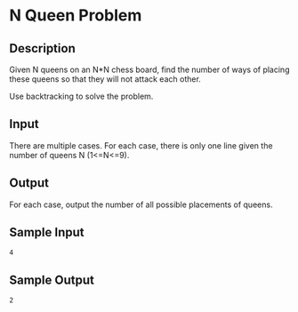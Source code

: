 # N Queen Problem

## Description

Given N queens on an N*N chess board, find the number of ways of placing these queens so that they will not attack each other.

Use backtracking to solve the problem.

## Input

There are multiple cases. For each case, there is only one line given the number of queens N (1<=N<=9).

## Output

For each case, output the number of all possible placements of queens.

## Sample Input

```
4
```

## Sample Output

```
2
```

